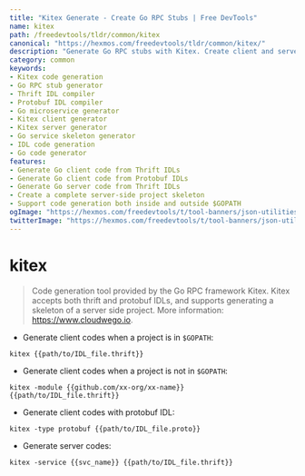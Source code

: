 ```yaml
---
title: "Kitex Generate - Create Go RPC Stubs | Free DevTools"
name: kitex
path: /freedevtools/tldr/common/kitex
canonical: "https://hexmos.com/freedevtools/tldr/common/kitex/"
description: "Generate Go RPC stubs with Kitex. Create client and server code from Thrift and Protobuf IDLs using this code generation tool. Free online tool, no registration required."
category: common
keywords:
- Kitex code generation
- Go RPC stub generator
- Thrift IDL compiler
- Protobuf IDL compiler
- Go microservice generator
- Kitex client generator
- Kitex server generator
- Go service skeleton generator
- IDL code generation
- Go code generator
features:
- Generate Go client code from Thrift IDLs
- Generate Go client code from Protobuf IDLs
- Generate Go server code from Thrift IDLs
- Create a complete server-side project skeleton
- Support code generation both inside and outside $GOPATH
ogImage: "https://hexmos.com/freedevtools/t/tool-banners/json-utilities-banner.png"
twitterImage: "https://hexmos.com/freedevtools/t/tool-banners/json-utilities-banner.png"
---
```


# kitex

> Code generation tool provided by the Go RPC framework Kitex.
> Kitex accepts both thrift and protobuf IDLs, and supports generating a skeleton of a server side project.
> More information: <https://www.cloudwego.io>.

- Generate client codes when a project is in `$GOPATH`:

`kitex {{path/to/IDL_file.thrift}}`

- Generate client codes when a project is not in `$GOPATH`:

`kitex -module {{github.com/xx-org/xx-name}} {{path/to/IDL_file.thrift}}`

- Generate client codes with protobuf IDL:

`kitex -type protobuf {{path/to/IDL_file.proto}}`

- Generate server codes:

`kitex -service {{svc_name}} {{path/to/IDL_file.thrift}}`
